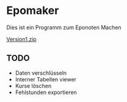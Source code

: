 # Epomaker
Dies ist ein Programm zum Eponoten Machen

[Version1.zip](https://github.com/Janniboy951/Epomaker/files/4824132/Version1.zip)

## TODO

- Daten verschlüsseln
- Interner Tabellen viewer
- Kurse löschen
- Fehlstunden exportieren
